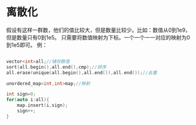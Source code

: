 # 离散化
假设有这样一群数，他们的值比较大，但是数量比较少。比如：数值从0到1e9，但是数量只有0到1e5。
只需要将数值映射为下标。一个一个一一对应的映射为0到1e5即可。
例：
```cpp

vector<int>all;//储存数值
sort(all.begin(),all.end(),cmp);//排序
all.erase(unique(all.begin(),all.end()),all.end());//去重

unordered_map<int,int>map;//映射

int sign=0;
for(auto i:all){
    map.insert(i,sign);
    sign++;
}
```